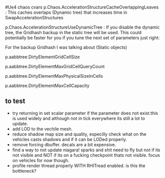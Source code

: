 
#Ue4 chaos cvars
p.Chaos.AccelerationStructureCacheOverlappingLeaves : This caches overlaps (Dynamic tree) that increases time in SwapAccelerationStructures

p.Chaos.AccelerationStructureUseDynamicTree : If you disable the dynamic tree, the Gridhash backup in the static tree will be used. This could potentially be faster for you if you tune the next set of parameters just right:

 

For the backup Gridhash I was talking about (Static objects)

p.aabbtree.DirtyElementGridCellSize

p.aabbtree.DirtyElementMaxGridCellQueryCount

p.aabbtree.DirtyElementMaxPhysicalSizeInCells

p.aabbtree.DirtyElementMaxCellCapacity

## to test

* try returning in set scalar parameter if the parameter does not exist.this is used widely and although not in tick everywhere its still a lot to update.
* add LOD to the vechile mesh.
* reduce shadow map size and quality, especilly check what on the vehicles casts shadows and if it can be LODed properly.
* remove forcing dbuffer. decals are a bit expensive.
* find a way to not update niagara! sparks and shit need to fly but not if its not visible and NOT if its on a fucking checkpoint thats not visible. focus on vehicles for now though.
* profile render thread properly WITH RHITread enabled. is this the bottleneck?